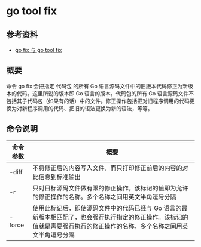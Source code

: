 # go tool fix

## 参考资料

- [go fix 与 go tool fix](https://www.cnblogs.com/52php/p/6443313.html)

## 概要

命令 go fix 会把指定 代码包 的所有 Go 语言源码文件中的旧版本代码修正为新版本的代码。这里所说的版本即 Go 语言的版本。代码包的所有 Go 语言源码文件不包括其子代码包（如果有的话）中的文件。修正操作包括把对旧程序调用的代码更换为对新程序调用的代码、把旧的语法更换为新的语法，等等。

## 命令说明

| 命令参数 | 概要 |
| --- | --- |
| -diff | 不将修正后的内容写入文件，而只打印修正前后的内容的对比信息到标准输出 |
| -r | 只对目标源码文件做有限的修正操作。该标记的值即为允许的修正操作的名称。多个名称之间用英文半角逗号分隔 |
| -force | 使用此标记后，即使源码文件中的代码已经与 Go 语言的最新版本相匹配了，也会强行执行指定的修正操作。该标记的值就是需要强行执行的修正操作的名称，多个名称之间用英文半角逗号分隔 |